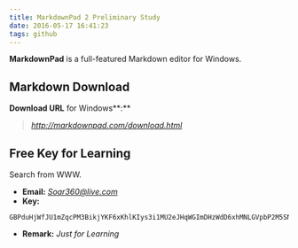 ```yaml
---
title: MarkdownPad 2 Preliminary Study
date: 2016-05-17 16:41:23
tags: github
---
```


**MarkdownPad** is a full-featured Markdown editor for Windows.

## **Markdown Download** ##

**Download URL** for Windows**:**

> *<http://markdownpad.com/download.html>*

## Free Key for Learning ##

Search from WWW.
> 
- **Email:** *Soar360@live.com*
- **Key:** 
```
GBPduHjWfJU1mZqcPM3BikjYKF6xKhlKIys3i1MU2eJHqWGImDHzWdD6xhMNLGVpbP2M5SN6bnxn2kSE8qHqNY5QaaRxmO3YSMHxlv2EYpjdwLcPwfeTG7kUdnhKE0vVy4RidP6Y2wZ0q74f47fzsZo45JE2hfQBFi2O9Jldjp1mW8HUpTtLA2a5/sQytXJUQl/QKO0jUQY4pa5CCx20sV1ClOTZtAGngSOJtIOFXK599sBr5aIEFyH0K7H4BoNMiiDMnxt1rD8Vb/ikJdhGMMQr0R4B+L3nWU97eaVPTRKfWGDE8/eAgKzpGwrQQoDh+nzX1xoVQ8NAuH+s4UcSeQ==
```
- **Remark:** *Just for Learning*
